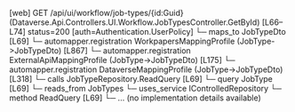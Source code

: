 [web] GET /api/ui/workflow/job-types/{id:Guid}  (Dataverse.Api.Controllers.UI.Workflow.JobTypesController.GetById)  [L66–L74] status=200 [auth=Authentication.UserPolicy]
  └─ maps_to JobTypeDto [L69]
    └─ automapper.registration WorkpapersMappingProfile (JobType->JobTypeDto) [L867]
    └─ automapper.registration ExternalApiMappingProfile (JobType->JobTypeDto) [L175]
    └─ automapper.registration DataverseMappingProfile (JobType->JobTypeDto) [L318]
  └─ calls JobTypeRepository.ReadQuery [L69]
  └─ query JobType [L69]
    └─ reads_from JobTypes
  └─ uses_service IControlledRepository<JobType>
    └─ method ReadQuery [L69]
      └─ ... (no implementation details available)

